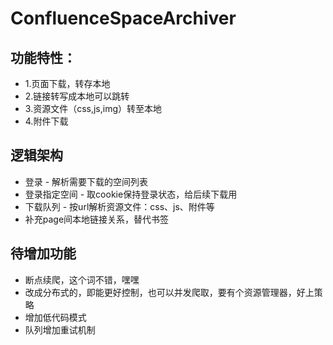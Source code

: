 # ConfluenceSpaceArchiver

## 功能特性：

* 1.页面下载，转存本地
* 2.链接转写成本地可以跳转
* 3.资源文件（css,js,img）转至本地
* 4.附件下载

## 逻辑架构

* 登录 - 解析需要下载的空间列表
* 登录指定空间 - 取cookie保持登录状态，给后续下载用
* 下载队列 - 按url解析资源文件：css、js、附件等
* 补充page间本地链接关系，替代书签

## 待增加功能

* 断点续爬，这个词不错，嘿嘿
* 改成分布式的，即能更好控制，也可以并发爬取，要有个资源管理器，好上策略
* 增加低代码模式
* 队列增加重试机制